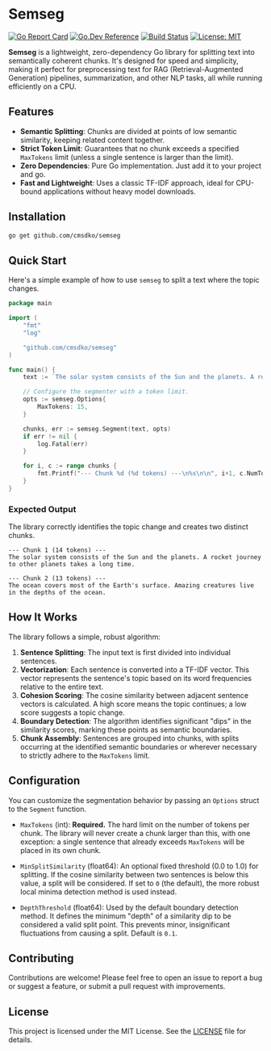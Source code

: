 # Semseg

[![Go Report Card](https://goreportcard.com/badge/github.com/cmsdko/semseg)](https://goreportcard.com/report/github.com/cmsdko/semseg)
[![Go.Dev Reference](https://img.shields.io/badge/go.dev-reference-blue?logo=go&logoColor=white)](https://pkg.go.dev/github.com/cmsdko/semseg)
[![Build Status](https://github.com/cmsdko/semseg/actions/workflows/go.yml/badge.svg)](https://github.com/cmsdko/semseg/actions/workflows/go.yml)
[![License: MIT](https://img.shields.io/badge/License-MIT-yellow.svg)](https://opensource.org/licenses/MIT)

**Semseg** is a lightweight, zero-dependency Go library for splitting text into semantically coherent chunks. It's designed for speed and simplicity, making it perfect for preprocessing text for RAG (Retrieval-Augmented Generation) pipelines, summarization, and other NLP tasks, all while running efficiently on a CPU.

## Features

- **Semantic Splitting**: Chunks are divided at points of low semantic similarity, keeping related content together.
- **Strict Token Limit**: Guarantees that no chunk exceeds a specified `MaxTokens` limit (unless a single sentence is larger than the limit).
- **Zero Dependencies**: Pure Go implementation. Just add it to your project and go.
- **Fast and Lightweight**: Uses a classic TF-IDF approach, ideal for CPU-bound applications without heavy model downloads.

## Installation

```sh
go get github.com/cmsdko/semseg
```

## Quick Start

Here's a simple example of how to use `semseg` to split a text where the topic changes.

```go
package main

import (
	"fmt"
	"log"

	"github.com/cmsdko/semseg"
)

func main() {
	text := `The solar system consists of the Sun and the planets. A rocket journey to other planets takes a long time. The ocean covers most of the Earth's surface. Amazing creatures live in the depths of the ocean.`

	// Configure the segmenter with a token limit.
	opts := semseg.Options{
		MaxTokens: 15,
	}

	chunks, err := semseg.Segment(text, opts)
	if err != nil {
		log.Fatal(err)
	}

	for i, c := range chunks {
		fmt.Printf("--- Chunk %d (%d tokens) ---\n%s\n\n", i+1, c.NumTokens, c.Text)
	}
}
```

### Expected Output

The library correctly identifies the topic change and creates two distinct chunks.

```
--- Chunk 1 (14 tokens) ---
The solar system consists of the Sun and the planets. A rocket journey to other planets takes a long time.

--- Chunk 2 (13 tokens) ---
The ocean covers most of the Earth's surface. Amazing creatures live in the depths of the ocean.

```

## How It Works

The library follows a simple, robust algorithm:

1.  **Sentence Splitting**: The input text is first divided into individual sentences.
2.  **Vectorization**: Each sentence is converted into a TF-IDF vector. This vector represents the sentence's topic based on its word frequencies relative to the entire text.
3.  **Cohesion Scoring**: The cosine similarity between adjacent sentence vectors is calculated. A high score means the topic continues; a low score suggests a topic change.
4.  **Boundary Detection**: The algorithm identifies significant "dips" in the similarity scores, marking these points as semantic boundaries.
5.  **Chunk Assembly**: Sentences are grouped into chunks, with splits occurring at the identified semantic boundaries or wherever necessary to strictly adhere to the `MaxTokens` limit.

## Configuration

You can customize the segmentation behavior by passing an `Options` struct to the `Segment` function.

- `MaxTokens` (int): **Required.** The hard limit on the number of tokens per chunk. The library will never create a chunk larger than this, with one exception: a single sentence that already exceeds `MaxTokens` will be placed in its own chunk.

- `MinSplitSimilarity` (float64): An optional fixed threshold (0.0 to 1.0) for splitting. If the cosine similarity between two sentences is below this value, a split will be considered. If set to `0` (the default), the more robust local minima detection method is used instead.

- `DepthThreshold` (float64): Used by the default boundary detection method. It defines the minimum "depth" of a similarity dip to be considered a valid split point. This prevents minor, insignificant fluctuations from causing a split. Default is `0.1`.

## Contributing

Contributions are welcome! Please feel free to open an issue to report a bug or suggest a feature, or submit a pull request with improvements.

## License

This project is licensed under the MIT License. See the [LICENSE](LICENSE) file for details.
